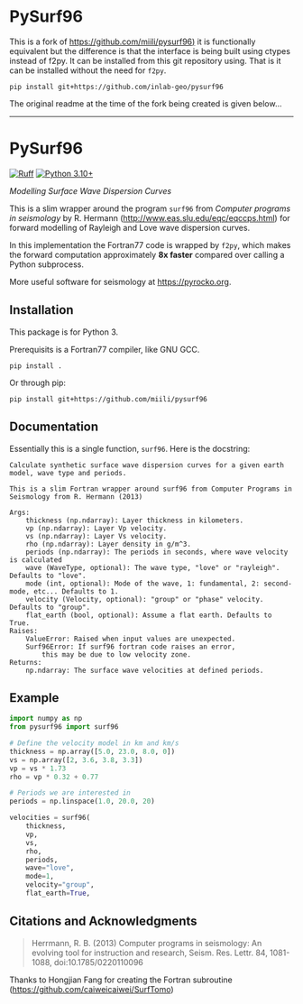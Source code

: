 # PySurf96

This is a fork of [https://github.com/miili/pysurf96)](https://github.com/miili/pysurf96) it is functionally equivalent but the difference is that the interface is being built using ctypes instead of f2py.  It can be installed from this git repository using. That is it can be installed without the need for `f2py`.

```
pip install git+https://github.com/inlab-geo/pysurf96
```



The original readme at the time of the fork being created is given below...

-----

# PySurf96

[![Ruff](https://img.shields.io/endpoint?url=https://raw.githubusercontent.com/astral-sh/ruff/main/assets/badge/v2.json)](https://github.com/astral-sh/ruff)
[![Python 3.10+](https://img.shields.io/badge/Python-3.10+-blue.svg)](https://python.org/)

_Modelling Surface Wave Dispersion Curves_

This is a slim wrapper around the program `surf96` from _Computer programs in seismology_ by R. Hermann (<http://www.eas.slu.edu/eqc/eqccps.html>) for forward modelling of Rayleigh and Love wave dispersion curves.

In this implementation the Fortran77 code is wrapped by `f2py`, which makes the forward computation approximately **8x faster** compared over calling a Python subprocess.

More useful software for seismology at <https://pyrocko.org>.

## Installation

This package is for Python 3.

Prerequisits is a Fortran77 compiler, like GNU GCC.

```
pip install .
```

Or through pip:

```
pip install git+https://github.com/miili/pysurf96
```

## Documentation

Essentially this is a single function, `surf96`. Here is the docstring:

```
Calculate synthetic surface wave dispersion curves for a given earth model, wave type and periods.

This is a slim Fortran wrapper around surf96 from Computer Programs in Seismology from R. Hermann (2013)

Args:
    thickness (np.ndarray): Layer thickness in kilometers.
    vp (np.ndarray): Layer Vp velocity.
    vs (np.ndarray): Layer Vs velocity.
    rho (np.ndarray): Layer density in g/m^3.
    periods (np.ndarray): The periods in seconds, where wave velocity is calculated
    wave (WaveType, optional): The wave type, "love" or "rayleigh". Defaults to "love".
    mode (int, optional): Mode of the wave, 1: fundamental, 2: second-mode, etc... Defaults to 1.
    velocity (Velocity, optional): "group" or "phase" velocity. Defaults to "group".
    flat_earth (bool, optional): Assume a flat earth. Defaults to True.
Raises:
    ValueError: Raised when input values are unexpected.
    Surf96Error: If surf96 fortran code raises an error,
        this may be due to low velocity zone.
Returns:
    np.ndarray: The surface wave velocities at defined periods.
```

## Example

```python
import numpy as np
from pysurf96 import surf96

# Define the velocity model in km and km/s
thickness = np.array([5.0, 23.0, 8.0, 0])
vs = np.array([2, 3.6, 3.8, 3.3])
vp = vs * 1.73
rho = vp * 0.32 + 0.77

# Periods we are interested in
periods = np.linspace(1.0, 20.0, 20)

velocities = surf96(
    thickness,
    vp,
    vs,
    rho,
    periods,
    wave="love",
    mode=1,
    velocity="group",
    flat_earth=True,

```

## Citations and Acknowledgments

> Herrmann, R. B. (2013) Computer programs in seismology: An evolving tool for instruction and research, Seism. Res. Lettr. 84, 1081-1088, doi:10.1785/0220110096

Thanks to Hongjian Fang for creating the Fortran subroutine (<https://github.com/caiweicaiwei/SurfTomo>)
